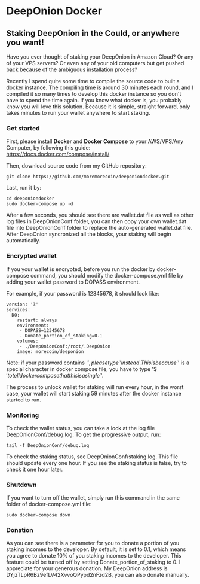 # DeepOnion Docker
## Staking DeepOnion in the Could, or anywhere you want!

Have you ever thought of staking your DeepOnion in Amazon Cloud? Or any of your VPS servers? Or even any of your old computers but get pushed back because of the ambiguous installation process? 

Recently I spend quite some time to compile the source code to built a docker instance. The compiling time is around 30 minutes each round, and I compiled it so many times to develop this docker instance so you don't have to spend the time again. If you know what docker is, you probably know you will love this solution. Because it is simple, straight forward, only takes minutes to run your wallet anywhere to start staking. 

### Get started
First, please install **Docker** and **Docker Compose** to your AWS/VPS/Any Computer, by following this guide: https://docs.docker.com/compose/install/

Then, download source code from my GitHub repository: 

```
git clone https://github.com/moremorecoin/deeponiondocker.git
```

Last, run it by:

```
cd deeponiondocker
sudo docker-compose up -d
```

After a few seconds, you should see there are wallet.dat file as well as other log files in DeepOnionConf folder, you can then copy your own wallet.dat file into DeepOnionConf folder to replace the auto-generated wallet.dat file. After DeepOnion syncronized all the blocks, your staking will begin automatically. 

### Encrypted wallet

If you your wallet is encrypted, before you run the docker by docker-compose command, you should modify the docker-compose.yml file by adding your wallet password to DOPASS environment. 

For example, if your password is 12345678, it should look like:

```
version: '3'
services:
  DO:
    restart: always
    environment:
     - DOPASS=12345678
     - Donate_portion_of_staking=0.1
    volumes:
     - ./DeepOnionConf:/root/.DeepOnion
    image: morecoin/deeponion 
```

Note: if your password contains '$', please type '$$' instead. This is because '$' is a special character in docker compose file, you have to type '$$' to tell docker compose that this is a single '$'.

The process to unlock wallet for staking will run every hour, in the worst case, your wallet will start staking 59 minutes after the docker instance started to run.

### Monitoring

To check the wallet status, you can take a look at the log file DeepOnionConf/debug.log. To get the progressive output, run:

```
tail -f DeepOnionConf/debug.log
```

To check the staking status, see DeepOnionConf/staking.log. This file should update every one hour. If you see the staking status is false, try to check it one hour later.

### Shutdown

If you want to turn off the wallet, simply run this command in the same folder of docker-compose.yml file:

```
sudo docker-compose down
```

### Donation

As you can see there is a parameter for you to donate a portion of you staking incomes to the developer. By default, it is set to 0.1, which means you agree to donate 10% of you staking incomes to the developer. This feature could be turned off by setting Donate_portion_of_staking to 0. I appreciate for your generous donation. My DeepOnion address 
is DYjzTLpR6Bz9efLV42XvvoQPypd2nFzd2B, you can also donate manually.

